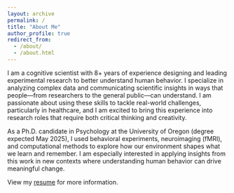 ```yaml
---
layout: archive
permalink: /
title: "About Me"
author_profile: true
redirect_from: 
  - /about/
  - /about.html
---
```



<!-- Google tag (gtag.js) -->
<script async src="https://www.googletagmanager.com/gtag/js?id=G-DSE37TPFBZ"></script>
<script>
  window.dataLayer = window.dataLayer || [];
  function gtag(){dataLayer.push(arguments);}
  gtag('js', new Date());

  gtag('config', 'G-DSE37TPFBZ');
</script>


I am a cognitive scientist with 8+ years of experience designing and leading experimental research to better understand human behavior. I specialize in analyzing complex data and communicating scientific insights in ways that people—from researchers to the general public—can understand. I am passionate about using these skills to tackle real-world challenges, particularly in healthcare, and I am excited to bring this experience into research roles that require both critical thinking and creativity.

As a Ph.D. candidate in Psychology at the University of Oregon (degree expected May 2025), I used behavioral experiments, neuroimaging (fMRI), and computational methods to explore how our environment shapes what we learn and remember. I am especially interested in applying insights from this work in new contexts where understanding human behavior can drive meaningful change.

View my [resume](http://lindsay-rait.github.io/files/Rait_ResearchScientist_Resume.pdf) for more information.
